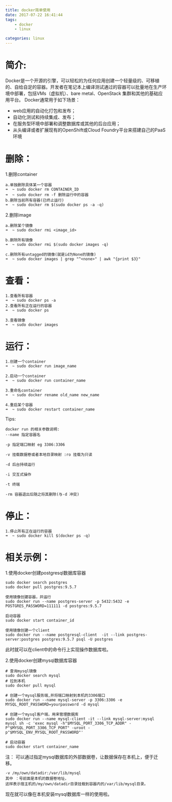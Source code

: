 ```yaml
---
title: docker简单使用
date: 2017-07-22 16:41:44
tags: 
    - docker
    - linux

categories: linux
---
```

简介:
==============

Docker是一个开源的引擎，可以轻松的为任何应用创建一个轻量级的、可移植的、自给自足的容器。开发者在笔记本上编译测试通过的容器可以批量地在生产环境中部署，包括VMs（虚拟机）、bare metal、OpenStack 集群和其他的基础应用平台。 
Docker通常用于如下场景：

- web应用的自动化打包和发布；
- 自动化测试和持续集成、发布；
- 在服务型环境中部署和调整数据库或其他的后台应用；
- 从头编译或者扩展现有的OpenShift或Cloud Foundry平台来搭建自己的PaaS环境
	
<!--more-->
删除：
==============
1.删除container
	
	a.单独删除具体某一个容器
	➜  ~ sudo docker rm CONTAINER_ID
	➜  ~ sudo docker rm -f 删除运行中的容器 
	b.删除当前所有容器(已终止运行)
	➜  ~ sudo docker rm $(sudo docker ps -a -q)

2.删除image

	a.删除某个镜像
	➜  ~ sudo docker rmi <image_id>

	b.删除所有镜像
	➜  ~ sudo docker rmi $(sudo docker images -q)

	c.删除所有untagged的镜像(就是id为None的镜像)
	➜  ~ sudo docker images | grep "^<none>" | awk "{print $3}"

	
查看：
==============

	1.查看所有容器
	➜  ~ sudo docker ps -a
	2.查看所有正在运行的容器
	➜  ~ sudo docker ps

	3.查看镜像
	➜  ~ sudo docker images
	

运行：
==============


	1.创建一个container
	➜  ~ sudo docker run image_name

	2.启动一个container
	➜  ~ sudo docker run container_name
	
	3.重命名container
	➜  ~ sudo docker rename old_name new_name

	4.重启某个容器
	➜  ~ sudo docker restart container_name

Tips:

	docker run 的相关参数说明:
	--name 指定容器名
	
	-p 指定端口映射 eg 3306:3306
	
	-v 挂载数据卷或者本地目录映射 :ro 挂载为只读
	
	-d 后台持续运行
	
	-i 交互式操作
	
	-t 终端

	-rm 容器退出后随之将其删除(与-d 冲突)

停止：
==============

	
	1.停止所有正在运行的容器 
	➜  ~ sudo docker kill $(docker ps -q) 
	
相关示例：
==============


1.使用docker创建postgresql数据库容器

	sudo docker search postgres
	sudo docker pull postgres:9.5.7
	
	使用镜像创建容器，并运行
	sudo docker run --name postgres-server -p 5432:5432 -e POSTGRES_PASSWORD=111111 -d postgres:9.5.7

	启动容器
	sudo docker start container_id

	使用镜像创建一个client
	sudo docker run --name postgresql-client  -it --link postgres-server:postgres postgres:9.5.7 psql -U postgres

此时就可以在client中的命令行上实现操作数据库啦。

2.使用docker创建mysql数据库容器

	
	# 查询mysql镜像
	sudo docker search mysql
	# 拉到本机
	sudo docker pull mysql
	
	# 创建一个mysql服务端,并将端口映射到本机的3306端口
	sudo docker run --name mysql-server -p 3306:3306 -e MYSQL_ROOT_PASSWORD=yourpassword -d mysql	
	
	# 创建一个mysql客户端，用来管理数据库
	sudo docker run --name mysql-client -it --link mysql-server:mysql mysql sh -c 'exec mysql -h"$MYSQL_PORT_3306_TCP_ADDR" -P"$MYSQL_PORT_3306_TCP_PORT" -uroot -p"$MYSQL_ENV_MYSQL_ROOT_PASSWORD"'

	# 启动容器
	sudo docker start container_name

注： 
可以通过指定mysql数据库的外部数据卷，让数据保存在本机上，便于迁移。

	-v /my/own/datadir:/var/lib/mysql
	其中 ：号前面是本机的数据卷地址，
	这样表示宿主机的/my/own/datadir目录挂载到容器内的/var/lib/mysql目录。
现在就可以像在本机安装mysql数据库一样的使用啦。

